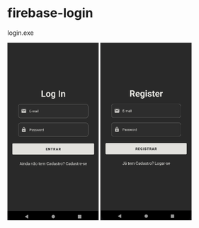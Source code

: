 # firebase-login
login.exe

<img src="images/loginScreen.png" height="400" width="auto" alt="Log In Screen">

<img src="images/registerScreen.png" height="400" width="auto" alt="Log In Screen">
